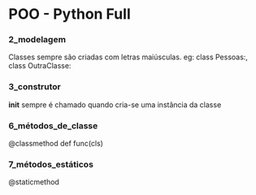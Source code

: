 # POO - Python Full

### 2_modelagem
Classes sempre são criadas com letras maiúsculas.
eg: class Pessoas:, class OutraClasse:

### 3_construtor
__init__ sempre é chamado quando cria-se uma instância da classe

### 6_métodos_de_classe
@classmethod
def func(cls)

### 7_métodos_estáticos
@staticmethod
